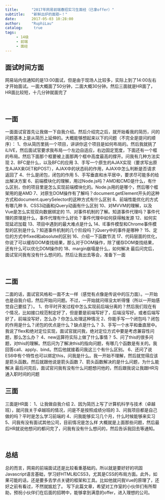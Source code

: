 ```yaml
---
title:      "2017年网易前端春招实习生面经（已拿offer）"
subtitle:   "新鲜出炉的面筋~！"
date:       2017-05-03 10:28:00
author:     "RuphiLau"
catalog:     true
tags:
     - 14级
     - 前端
     - 面经
---
```


## 面试时间方面
网易站内信通知的是13:00面试，但是由于现场人比较多，实际上到了14:00左右才开始面试。一面大概面了50分钟，二面大概30分钟。然后三面就是HR面了，HR面比较短，十几分钟就面完了

<br>

## 一面
一面面试官首先让我做一下自我介绍。然后介绍完之后，就开始看我的简历，问的问题基本上是从简历上延伸的。大概能够想起来以下的问题（不完全是提问的顺序）：
1、你从简历里挑一个项目，讲讲你这个项目是如何布局的。然后我就挑了iLIVE，然后面试官要求我布局一个左边自适应，右边固定宽度，下面还有一个框的布局。然后下面那个框要被上面那两个框中高度最高的撑开。问我有几种方法实现
2、BFC是什么，以及BFC的应用
3、手写一个原生的AJAX实现（要求写出原生AJAX来GET和POST），AJAX中的状态码的作用，AJAX中怎么判断是否请求返回了
4、什么是闭包，闭包的作用
5、手写垂直和水平居中，要求尽可能多的给出解决方案
6、前端模块化的理解，用过Node.js吗？AMD和CMD是什么，有什么区别，你的项目里是怎么实现前端模块化的。Node.js用的是哪个，然后哪个框架用的是AMD
7、对原生DOM操作有了解吗？document.getElement开头的这种方式和document.querySelector的这种方式有什么区别
8、前端性能优化的方式有哪几种
9、CSS3动画和jQuery动画有什么区别
10、对MVVM的理解，以及Vue是怎么实现双向数据绑定的
11、对事件机制的了解。知道事件代理吗？事件代理的原理是什么，事件代理有什么好处？事件代理中如何获得触发源
12、如何实现延迟加载
13、项目中遇到的最大难点是什么
14、IE事件模型和Chrome事件模型的区别是什么？知道事件机制的几个阶段吗？jQuery中的事件是哪种？
15、定位的方式中fixed和absolute的区别
16、介绍一下函数节流
17、代码层面的优化，你说了可以缓存DOM查找结果，那么对于DOM操作，除了缓存DOM查找结果，还有什么可以优化DOM操作的
18、margin崩塌是什么，如何解决
最后问完后，面试官问我有没有什么想问的。然后让我出去等会，准备下一面

<br>

## 二面
二面的话，面试官风格和一面不太一样（感觉有点像是传说中的压力面）。一开始也是自我介绍，然后开始问问题。不过，一开始就问得没太听得懂（所以一开始感觉自己要挂了）。
1、你平时开发过程中怎么实现前后端分离的？然后我们现在有个情况，比如接口规范制定好了，但是要是前端写好了，后端没写好。或者后端写好了，前端没写好，怎么办？你怎么处理这种情况
2、你能手写一个闭包吗？闭包的作用是什么？闭包的优点是什么？缺点是什么？
3、手写一个水平和垂直居中。我说了flex和绝对定位实现，面试官就问我，绝对定位方式中要是考虑兼容性问题，那么怎么办？
4、new运算符实际上做了什么事情？
5、问了this的很多问题，对this的理解。然后问为了解决this的指向问题，有哪几个函数是有关的。我回答call、apply、bind。然后他就接着问我这三个有什么区别。
6、还问了说ES6中有个特性也可以绑定this，问我是什么。我一开始不理解，然后就觉得应该是箭头函数。然后就跟他说是箭头函数
7、箭头函数解决的是什么问题，为什么能解决
最后问完后，面试官问我有没有什么问题想问他的，然后跟我说让我跟HR沟通入职时间的问题

## 三面
三面是HR面：
1、让我做自我介绍
2、因为简历上写了计算机科学与技术（卓越班），就问我关于卓越班的情况，问是不是按照成绩分班的
3、问我项目都是自己做的吗？平时是怎么学习前端的
4、问我能够实习几个月，什么时候能够来实习
5、问我有没有面试其他公司，目前情况是怎么样
大概就是上面那些问题，然后最后HR就说他想问的都问完了，问我有没有什么想问的，然后告诉我回去等通知。

<br>

## 总结
总的而言，网易的前端面试还是比较看重基础的。所以就是要好好的巩固Javascript语言基础，学习好HTML和CSS3，尤其是CSS的布局方面。此外，如果可能的话，还是要多去学点关键的框架和工具。比如他就问我Vue的原理了，还好之前有看过，不然就尴尬了。
写下此篇文章，希望对工作室的小伙伴们有所帮助，预祝小伙伴们在后面的招聘中，能够拿到满意的offer，进入理想的公司。